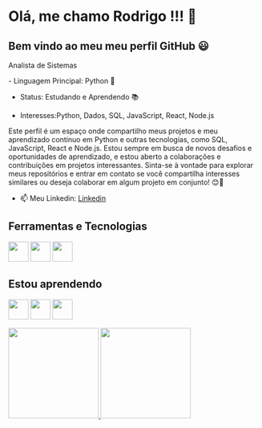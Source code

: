 # Olá, me chamo Rodrigo !!! 👋
## Bem vindo ao meu meu perfil GitHub :smiley:


Analista de Sistemas 


<p align="left"> 
- Linguagem Principal: Python 🐍

- Status: Estudando e Aprendendo 📚

- Interesses:Python, Dados, SQL, JavaScript, React, Node.js

Este perfil é um espaço onde compartilho meus projetos e meu aprendizado contínuo em Python e outras tecnologias, como SQL, JavaScript, React e Node.js. Estou sempre em busca de novos desafios e oportunidades de aprendizado, e estou aberto a colaborações e contribuições em projetos interessantes. Sinta-se à vontade para explorar meus repositórios e entrar em contato se você compartilha interesses similares ou deseja colaborar em algum projeto em conjunto! 😊🚀</p>

- 📫 Meu Linkedin: <a href="https://www.linkedin.com/in/rodrigo-souza-859131115/">Linkedin</a>

## Ferramentas e Tecnologias

<img loading="lazy" src="https://cdn.jsdelivr.net/gh/devicons/devicon/icons/visualstudio/visualstudio-plain.svg" width="40" height="40"/>  <img loading="lazy" src="https://cdn.jsdelivr.net/gh/devicons/devicon/icons/mysql/mysql-original-wordmark.svg" width="40" height="40"/> <img src="https://cdn.jsdelivr.net/gh/devicons/devicon/icons/javascript/javascript-original.svg" width="40" height="40"/>
          
## Estou aprendendo          

<img src="https://cdn.jsdelivr.net/gh/devicons/devicon/icons/python/python-original-wordmark.svg" width="40" height="40"/> <img src="https://cdn.jsdelivr.net/gh/devicons/devicon/icons/react/react-original-wordmark.svg" width="40" height="40"/> <img src="https://cdn.jsdelivr.net/gh/devicons/devicon/icons/pandas/pandas-original.svg"  width="40" height="40"/>

<div>
<a href="https://github.com/rdzw">
<img loading="lazy" height="180em" src="https://github-readme-stats.vercel.app/api/top-langs/?username=rdzw&layout=compact&langs_count=7&theme=dracula"/>
<img loading="lazy" height="180em" src="https://github-readme-stats.vercel.app/api?username=rdzw&show_icons=true&theme=dracula&include_all_commits=true&count_private=true"/>
</div>
          
          
          
          
          
